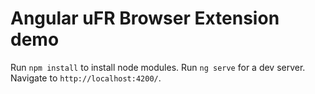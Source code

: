 # Angular uFR Browser Extension demo

Run `npm install` to install node modules.
Run `ng serve` for a dev server. Navigate to `http://localhost:4200/`.